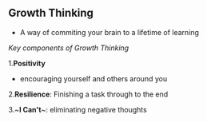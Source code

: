 ## Growth Thinking
  - A way of commiting your brain to a lifetime of learning
 
 *Key components of Growth Thinking* 
    
1.**Positivity**
     
- encouraging yourself and others around you 
    
2.**Resilience**: Finishing a task through to the end
        
3.~**I Can't**~:  eliminating negative thoughts 
